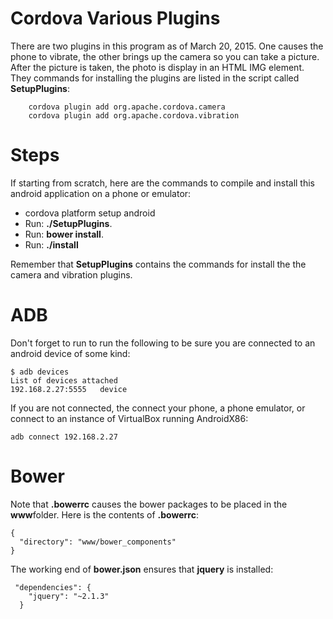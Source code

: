 # Cordova Various Plugins

There are two plugins in this program as of March 20, 2015. One causes
the phone to vibrate, the other brings up the camera so you can take a
picture. After the picture is taken, the photo is display in an HTML
IMG element. They commands for installing the plugins are listed in
the script called **SetupPlugins**:

```
    cordova plugin add org.apache.cordova.camera
    cordova plugin add org.apache.cordova.vibration
```

# Steps

If starting from scratch, here are the commands to compile and install
this android application on a phone or emulator:

- cordova platform setup android
- Run: **./SetupPlugins**.
- Run: **bower install**.
- Run: **./install**

Remember that **SetupPlugins** contains the commands for
install the the camera and vibration plugins.

# ADB

Don't forget to run to run the following to be sure you are
connected to an android device of some kind:

```
$ adb devices
List of devices attached
192.168.2.27:5555	device
```

If you are not connected, the connect your phone, a phone emulator,
or connect to an instance of VirtualBox running AndroidX86:

```
adb connect 192.168.2.27
```

# Bower

Note that **.bowerrc** causes the bower packages to be placed in the
**www**folder. Here is the contents of **.bowerrc**:

```
{
  "directory": "www/bower_components"
}
```

The working end of **bower.json** ensures that **jquery** is installed:

```
 "dependencies": {
    "jquery": "~2.1.3"
  }
```
